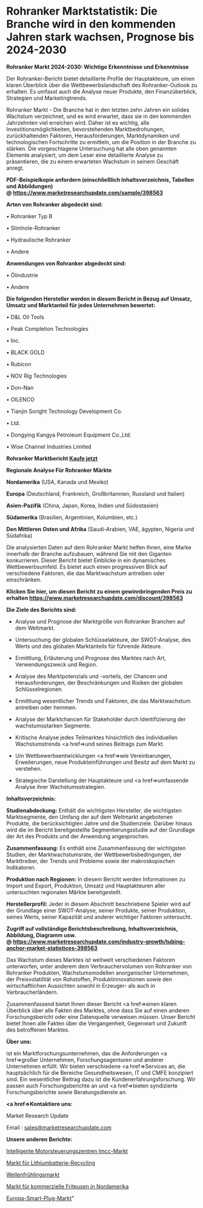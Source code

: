 # Rohranker Marktstatistik: Die Branche wird in den kommenden Jahren stark wachsen, Prognose bis 2024-2030

<strong>Rohranker Markt 2024-2030: Wichtige Erkenntnisse und Erkenntnisse</strong>

Der Rohranker-Bericht bietet detaillierte Profile der Hauptakteure, um einen klaren Überblick über die Wettbewerbslandschaft des Rohranker-Outlook zu erhalten. Es umfasst auch die Analyse neuer Produkte, den Finanzüberblick, Strategien und Marketingtrends.

Rohranker Markt - Die Branche hat in den letzten zehn Jahren ein solides Wachstum verzeichnet, und es wird erwartet, dass sie in den kommenden Jahrzehnten viel erreichen wird. Daher ist es wichtig, alle Investitionsmöglichkeiten, bevorstehenden Marktbedrohungen, zurückhaltenden Faktoren, Herausforderungen, Marktdynamiken und technologischen Fortschritte zu ermitteln, um die Position in der Branche zu stärken. Die vorgeschlagene Untersuchung hat alle oben genannten Elemente analysiert, um dem Leser eine detaillierte Analyse zu präsentieren, die zu einem erwarteten Wachstum in seinem Geschäft anregt.

<strong><b>PDF-Beispielkopie anfordern (einschließlich Inhaltsverzeichnis, Tabellen und Abbildungen) @ </b></strong><strong><a href=https://www.marketresearchupdate.com/sample/398563><strong>https://www.marketresearchupdate.com/sample/398563</u></a></strong></strong>

<strong>Arten von Rohranker abgedeckt sind:</strong>

• Rohranker Typ B

• Slimhole-Rohranker

• Hydraulische Rohranker

• Andere

<strong>Anwendungen von Rohranker abgedeckt sind:</strong>

• Ölindustrie

• Andere

<strong>Die folgenden Hersteller werden in diesem Bericht in Bezug auf Umsatz, Umsatz und Marktanteil für jedes Unternehmen bewertet:</strong>

• D&L Oil Tools

• Peak Completion Technologies

• Inc.

• BLACK GOLD

• Rubicon

• NOV Rig Technologies 

• Don-Nan

• OILENCO

• Tianjin Soright Technology Development Co.

• Ltd.

• Dongying Kangya Petroleum Equipment Co.,Ltd.

• Wise Channel Industries Limited

<strong>Rohranker Marktbericht <a href=https://www.marketresearchupdate.com/buynow/398563>Kaufe jetzt</a></strong>

<strong>Regionale Analyse Für Rohranker Märkte</strong>

<strong>Nordamerika</strong> (USA, Kanada und Mexiko)

<strong>Europa</strong> (Deutschland, Frankreich, Großbritannien, Russland und Italien)

<strong>Asien-Pazifik</strong> (China, Japan, Korea, Indien und Südostasien)

<strong>Südamerika</strong> (Brasilien, Argentinien, Kolumbien, etc.)

<strong>Den Mittleren</strong> <strong>Osten und Afrika</strong> (Saudi-Arabien, VAE, ägypten, Nigeria und Südafrika)

Die analysierten Daten auf dem Rohranker Markt helfen Ihnen, eine Marke innerhalb der Branche aufzubauen, während Sie mit den Giganten konkurrieren. Dieser Bericht bietet Einblicke in ein dynamisches Wettbewerbsumfeld. Es bietet auch einen progressiven Blick auf verschiedene Faktoren, die das Marktwachstum antreiben oder einschränken.

<strong>Klicken Sie hier, um diesen Bericht zu einem gewinnbringenden Preis zu erhalten
</strong><strong><a href=https://www.marketresearchupdate.com/discount/398563>https://www.marketresearchupdate.com/discount/398563</b></u></strong></a>

<strong>Die Ziele des Berichts sind:</strong>

- Analyse und Prognose der Marktgröße von Rohranker Branchen auf dem Weltmarkt.

- Untersuchung der globalen Schlüsselakteure, der SWOT-Analyse, des Werts und des globalen Marktanteils für führende Akteure.

- Ermittlung, Erläuterung und Prognose des Marktes nach Art, Verwendungszweck und Region.

- Analyse des Marktpotenzials und -vorteils, der Chancen und Herausforderungen, der Beschränkungen und Risiken der globalen Schlüsselregionen.

- Ermittlung wesentlicher Trends und Faktoren, die das Marktwachstum antreiben oder hemmen.

- Analyse der Marktchancen für Stakeholder durch Identifizierung der wachstumsstarken Segmente.

- Kritische Analyse jedes Teilmarktes hinsichtlich des individuellen Wachstumstrends <a href=>und</a> seines Beitrags zum Markt.

- Um Wettbewerbsentwicklungen <a href=>wie</a> Vereinbarungen, Erweiterungen, neue Produkteinführungen und Besitz auf dem Markt zu verstehen.

- Strategische Darstellung der Hauptakteure und <a href=>umfas</a>sende Analyse ihrer Wachstumsstrategien.

<strong>Inhaltsverzeichnis:</strong>

<strong>Studienabdeckung:</strong> Enthält die wichtigsten Hersteller, die wichtigsten Marktsegmente, den Umfang der auf dem Weltmarkt angebotenen Produkte, die berücksichtigten Jahre und die Studienziele. Darüber hinaus wird die im Bericht bereitgestellte Segmentierungsstudie auf der Grundlage der Art des Produkts und der Anwendung angesprochen.

<strong>Zusammenfassung:</strong> Es enthält eine Zusammenfassung der wichtigsten Studien, der Marktwachstumsrate, der Wettbewerbsbedingungen, der Markttreiber, der Trends und Probleme sowie der makroskopischen Indikatoren.

<strong>Produktion nach Regionen:</strong> In diesem Bericht werden Informationen zu Import und Export, Produktion, Umsatz und Hauptakteuren aller untersuchten regionalen Märkte bereitgestellt.

<strong>Herstellerprofil:</strong> Jeder in diesem Abschnitt beschriebene Spieler wird auf der Grundlage einer SWOT-Analyse, seiner Produkte, seiner Produktion, seines Werts, seiner Kapazität und anderer wichtiger Faktoren untersucht.

<strong><b>Zugriff auf vollständige Berichtsbeschreibung, Inhaltsverzeichnis, Abbildung, Diagramm usw. @ </b></strong><strong><a href=https://www.marketresearchupdate.com/industry-growth/tubing-anchor-market-statistices-398563>https://www.marketresearchupdate.com/industry-growth/tubing-anchor-market-statistices-398563</a></strong>

Das Wachstum dieses Marktes ist weltweit verschiedenen Faktoren unterworfen, unter anderem dem Verbrauchervolumen von Rohranker von Rohranker Produkten, Wachstumsmodellen anorganischer Unternehmen, der Preisvolatilität von Rohstoffen, Produktinnovationen sowie den wirtschaftlichen Aussichten sowohl in Erzeuger- als auch in Verbraucherländern.

Zusammenfassend bietet Ihnen dieser Bericht <a href=>einen</a> klaren Überblick über alle Fakten des Marktes, ohne dass Sie auf einen anderen Forschungsbericht oder eine Datenquelle verweisen müssen. Unser Bericht bietet Ihnen alle Fakten über die Vergangenheit, Gegenwart und Zukunft des betroffenen Marktes.

<strong>Über uns:</strong>

 ist ein Marktforschungsunternehmen, das die Anforderungen <a href=>großer</a> Unternehmen, Forschungsagenturen und anderer Unternehmen erfüllt. Wir bieten verschiedene <a href=>Services</a> an, die hauptsächlich für die Bereiche Gesundheitswesen, IT und CMFE konzipiert sind. Ein wesentlicher Beitrag dazu ist die Kundenerfahrungsforschung. Wir passen auch Forschungsberichte an und <a href=>bieten</a> syndizierte Forschungsberichte sowie Beratungsdienste an.

<strong><a href=>Kontaktiere uns:</a></strong>

Market Research Update

Email : sales@marketresearchupdate.com

<strong>Unsere anderen Berichte:</strong>

<a href=https://www.linkedin.com/pulse/intelligent-motor-control-centers-imcc-market>Intelligente Motorsteuerungszentren Imcc-Markt</a>

<a href=https://www.linkedin.com/pulse/lithium-battery-recycling-market-outlooks-2023>Markt für Lithiumbatterie-Recycling</a>

<a href=https://www.linkedin.com/pulse/wave-spring-market-size-industry-growth-factors>Wellenfrühlingsmarkt</a>

<a href=https://www.linkedin.com/pulse/north-america-commercial-fryer-market-2023-continues-rapid>Markt für kommerzielle Friteusen in Nordamerika</a>

<a href=https://www.linkedin.com/pulse/europe-smart-plug-market-2023-industry-outlook-present>Europa-Smart-Plug-Markt</a>"
